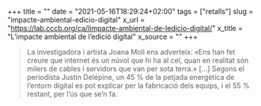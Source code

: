 +++
title = ""
date = "2021-05-16T18:29:24+02:00"
tags = ["retalls"]
slug = "impacte-ambiental-edicio-digital"
x_url = "https://lab.cccb.org/ca/limpacte-ambiental-de-ledicio-digital/"
x_title = "L’impacte ambiental de l’edició digital"
x_source = ""
+++


> La investigadora i artista Joana Moll ens adverteix: «Ens han fet creure que internet és un núvol que hi ha al cel, quan en realitat són milers de cables i servidors que van per sota terra.» […] Segons el periodista Justin Delépine, un 45 % de la petjada energètica de l’entorn digital es pot explicar per la fabricació dels equips, i el 55 % restant, per l’ús que se’n fa.
